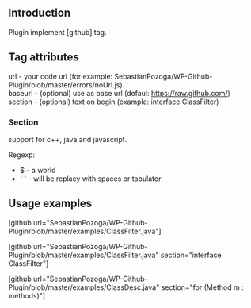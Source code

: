 <h2>Introduction</h2>

Plugin implement [github] tag.<br/> 

<h2>Tag attributes</h2>

url	- your code url (for example: SebastianPozoga/WP-Github-Plugin/blob/master/errors/noUrl.js)<br/>
baseurl	- (optional) use as base url (defaul: https://raw.github.com/)<br/>
section	- (optional) text on begin (example: interface ClassFilter)<br/>

<h3>Section</h3>

support for c++, java and javascript.

Regexp:
<ul>
<li>$   - a world
<li>' ' - will be replacy with spaces or tabulator
</ul>

<h2>Usage examples</h2>

[github url="SebastianPozoga/WP-Github-Plugin/blob/master/examples/ClassFilter.java"]

[github url="SebastianPozoga/WP-Github-Plugin/blob/master/examples/ClassFilter.java" section="interface ClassFilter"]

[github url="SebastianPozoga/WP-Github-Plugin/blob/master/examples/ClassDesc.java" section="for (Method m : methods)"]
